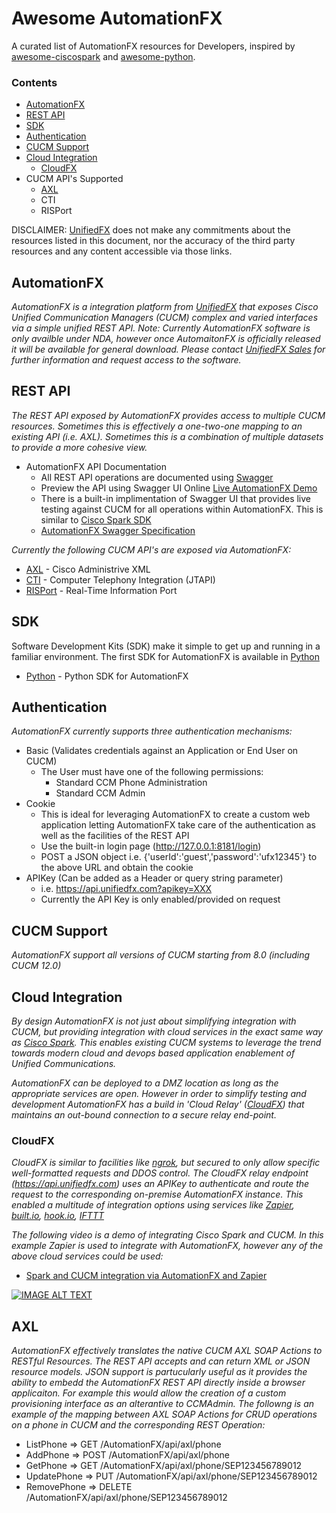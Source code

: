 # Awesome AutomationFX

A curated list of AutomationFX resources for Developers, inspired by [awesome-ciscospark](https://github.com/CiscoDevNet/awesome-ciscospark) and [awesome-python](https://github.com/vinta/awesome-python).

### Contents

- [AutomationFX](#automationfx)
- [REST API](#rest-api)
- [SDK](#sdk)
- [Authentication](#authentication)
- [CUCM Support](#cucm-support)
- [Cloud Integration](#cloud-integration)
    - [CloudFX](#cloudfx)
- CUCM API's Supported
    - [AXL](#axl)
    - CTI
    - RISPort

DISCLAIMER: [UnifiedFX](http://www.unifiedfx.com) does not make any commitments about the resources listed in this document, nor the accuracy of the third party resources and any content accessible via those links.

## AutomationFX

*AutomationFX is a integration platform from [UnifiedFX](http://www.unifiedfx.com) that exposes Cisco Unified Communication Managers (CUCM) complex and varied interfaces via a simple unified REST API.*
*Note: Currently AutomationFX software is only availble under NDA, however once AutomaitonFX is officially released it will be available for general download. Please contact [UnifiedFX Sales](mailto:sales@unifiedfx.com) for further information and request access to the software.*

## REST API

*The REST API exposed by AutomationFX provides access to multiple CUCM resources. Sometimes this is effectively a one-two-one mapping to an existing API (i.e. AXL). Sometimes this is a combination of multiple datasets to provide a more cohesive view.*

* AutomationFX API Documentation
    * All REST API operations are documented using [Swagger](https://swagger.io)
    * Preview the API using Swagger UI Online [Live AutomationFX Demo](http://petstore.swagger.io/?url=https://raw.githubusercontent.com/unifiedfx/awesome-automationfx/master/automationfx-swagger.json)
    * There is a built-in implimentation of Swagger UI that provides live testing against CUCM for all operations within AutomationFX. This is similar to [Cisco Spark SDK](https://developer.ciscospark.com/getting-started.html)
    * [AutomationFX Swagger Specification](https://github.com/unifiedfx/awesome-automationfx/blob/master/automationfx-swagger.json)

*Currently the following CUCM API's are exposed via AutomationFX:*


* [AXL](https://developer.cisco.com/site/axl) - Cisco Administrive XML
* [CTI](https://developer.cisco.com/site/jtapi) - Computer Telephony Integration (JTAPI)
* [RISPort](https://developer.cisco.com/site/sxml/discover/overview/risport/) - Real-Time Information Port

## SDK
Software Development Kits (SDK) make it simple to get up and running in a familiar environment. The first SDK for AutomationFX is available in [Python](https://www.python.org/about/gettingstarted/)

* [Python](https://github.com/unifiedfx/automationfx-python) - Python SDK for AutomationFX


## Authentication

*AutomationFX currently supports three authentication mechanisms:*

* Basic (Validates credentials against an Application or End User on CUCM)
    * The User must have one of the following permissions:
        * Standard CCM Phone Administration
        * Standard CCM Admin
* Cookie
    * This is ideal for leveraging AutomationFX to create a custom web application letting AutomationFX take care of the authentication as well as the facilities of the REST API
    * Use the built-in login page (http://127.0.0.1:8181/login)
    * POST a JSON object i.e. {'userId':'guest','password':'ufx12345'} to the above URL and obtain the cookie
* APIKey (Can be added as a Header or query string parameter)
    * i.e. https://api.unifiedfx.com?apikey=XXX
    * Currently the API Key is only enabled/provided on request

## CUCM Support

*AutomationFX support all versions of CUCM starting from 8.0 (including CUCM 12.0)*

## Cloud Integration

*By design AutomationFX is not just about simplifying integration with CUCM, but providing integration with cloud services in the exact same way as [Cisco Spark](https://www.ciscospark.com). This enables existing CUCM systems to leverage the trend towards modern cloud and devops based application enablement of Unified Communications.*

*AutomationFX can be deployed to a DMZ location as long as the appropriate services are open. However in order to simplify testing and development AutomationFX has a build in 'Cloud Relay' ([CloudFX](#cloudfx)) that maintains an out-bound connection to a secure relay end-point.*

### CloudFX
*CloudFX is similar to facilities like [ngrok](https://ngrok.com), but secured to only allow specific well-formatted requests and DDOS control. The CloudFX relay endpoint (https://api.unifiedfx.com) uses an APIKey to authenticate and route the request to the corresponding on-premise AutomationFX instance. This enabled a multitude of integration options using services like [Zapier](https://zapier.com), [built.io](https://www.built.io), [hook.io](https://hook.io), [IFTTT](https://ifttt.com)*

*The following video is a demo of integrating Cisco Spark and CUCM. In this example Zapier is used to integrate with AutomationFX, however any of the above cloud services could be used:*

* [Spark and CUCM integration via AutomationFX and Zapier](https://youtu.be/K0H5xtfyrf4)

[![IMAGE ALT TEXT](http://img.youtube.com/vi/K0H5xtfyrf4/0.jpg)](https://www.youtube.com/watch?v=K0H5xtfyrf4 "Spark and CUCM integration via AutomationFX and Zapier")

## AXL

*AutomationFX effectively translates the native CUCM AXL SOAP Actions to RESTful Resources. The REST API accepts and can return XML or JSON resource models. JSON support is partucularly useful as it provides the ability to embedd the AutomationFX REST API directly inside a browser applicaiton. For example this would allow the creation of a custom provisioning interface as an alterantive to CCMAdmin. The followng is an example of the mapping between AXL SOAP Actions for CRUD operations on a phone in CUCM and the corresponding REST Operation:*

* ListPhone => GET /AutomationFX/api/axl/phone
* AddPhone => POST /AutomationFX/api/axl/phone
* GetPhone => GET /AutomationFX/api/axl/phone/SEP123456789012
* UpdatePhone => PUT /AutomationFX/api/axl/phone/SEP123456789012
* RemovePhone => DELETE /AutomationFX/api/axl/phone/SEP123456789012